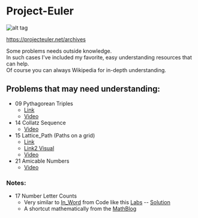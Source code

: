 # Project-Euler
![alt tag](https://github.com/asolace/Project-Euler/blob/master/img/math_class.gif)

https://projecteuler.net/archives

Some problems needs outside knowledge.<br> In such cases I've included my favorite, easy understanding resources that can help. <br>
Of course you can always Wikipedia for in-depth understanding.

## Problems that may need understanding:
* 09 Pythagorean Triples
	- [Link](https://www.mathsisfun.com/pythagorean_triples.html)
	- [Video](https://www.youtube.com/watch?v=nT_PiONR1RE)
* 14 Collatz Sequence
	- [Video](https://www.youtube.com/watch?v=5mFpVDpKX70)
* 15 Lattice_Path (Paths on a grid)
	- [Link](https://copingwithcomputers.com/2013/07/06/lattice-paths/)
	- [Link2 Visual](http://www.robertdickau.com/lattices.html)
	- [Video](https://www.youtube.com/watch?v=JFJqrmfJtUY)
* 21 Amicable Numbers
	- [Video](https://www.youtube.com/watch?v=fUSZBVYZdKY)


### Notes:
* 17 Number Letter Counts
	- Very similar to [In_Word](http://testfirst.org/live/learn_ruby/in_words) from Code like this [Labs](http://codelikethis.com/lessons) -- [Solution](https://github.com/asolace/Bootcamp-Prep/blob/master/Codelikethis-Labs/aA-Prepwork/lib/15_in_words.rb)
	- A shortcut mathematically from the [MathBlog](http://www.mathblog.dk/project-euler-17-letters-in-the-numbers-1-1000/)
